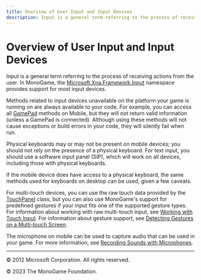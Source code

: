 ```yaml
---
title: Overview of User Input and Input Devices
description: Input is a general term referring to the process of receiving actions from the user.
---
```


# Overview of User Input and Input Devices

Input is a general term referring to the process of receiving actions from the user. In MonoGame, the [Microsoft.Xna.Framework.Input](xref:Microsoft.Xna.Framework.Input) namespace provides support for most input devices.

Methods related to input devices unavailable on the platform your game is running on are always available to your code. For example, you can access all [GamePad](xref:Microsoft.Xna.Framework.Input.GamePad) methods on Mobile, but they will not return valid information (unless a GamePad is connected). Although using these methods will not cause exceptions or build errors in your code, they will silently fail when run.

Physical keyboards may or may not be present on mobile devices; you should not rely on the presence of a physical keyboard. For text input, you should use a software input panel (SIP), which will work on all devices, including those with physical keyboards.

If the mobile device does have access to a physical keyboard, the same methods used for keyboards on desktop can be used, given a few caveats.

For multi-touch devices, you can use the raw touch data provided by the [TouchPanel](xref:Microsoft.Xna.Framework.Input.Touch.TouchPanel) class, but you can also use MonoGame's support for predefined gestures if your input fits one of the supported gesture types. For information about working with raw multi-touch input, see [Working with Touch Input](../howto/input/HowTo_UseMultiTouchInput.md). For information about gesture support, see [Detecting Gestures on a Multi-touch Screen](../howto/input/HowTo_Detect_Gestures.md).

The microphone on mobile can be used to capture audio that can be used in your game. For more information, see [Recording Sounds with Microphones](../howto/audio/HowTo_Microphone.md).

---

© 2012 Microsoft Corporation. All rights reserved.  

© 2023 The MonoGame Foundation.
